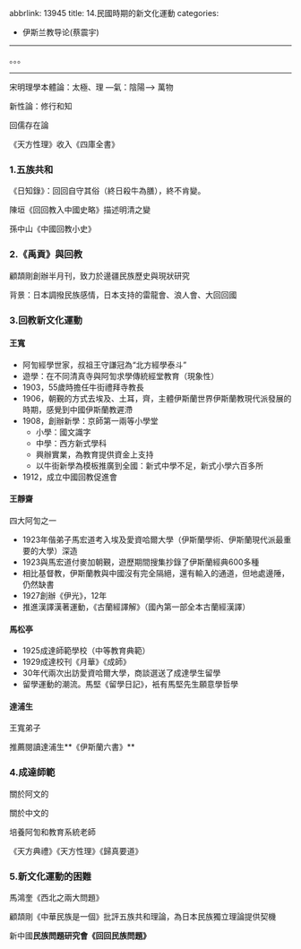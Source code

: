 abbrlink: 13945
title: 14.民國時期的新文化運動
categories:
  - 伊斯兰教导论(蔡震宇)
---
。。。

***

宋明理學本體論：太極、理 —氣：陰陽—> 萬物

新性論：修行和知

回儒存在論

《天方性理》收入《四庫全書》

### 1.五族共和

《日知錄》：回回自守其俗（終日殺牛為膳），終不肯變。

陳垣《回回教入中國史略》描述明清之變

孫中山《中國回教小史》

### 2.《禹貢》與回教

顧頡剛創辦半月刊，致力於邊疆民族歷史與現狀研究

背景：日本調撥民族感情，日本支持的雷龍會、浪人會、大回回國

### 3.回教新文化運動

#### 王寬

- 阿訇經學世家，叔祖王守謙冠為“北方經學泰斗”
- 遊學：在不同清真寺與阿訇求學傳統經堂教育（現象性）
- 1903，55歲時擔任牛街禮拜寺教長
- 1906，朝覲的方式去埃及、土耳，齊，主體伊斯蘭世界伊斯蘭教現代派發展的時期，感覺到中國伊斯蘭教遲滯
- 1908，創辦新學：京師第一兩等小學堂
	- 小學：國文識字
	- 中學：西方新式學科
	- 興辦實業，為教育提供資金上支持
	- 以牛街新學為模板推廣到全國：新式中學不足，新式小學六百多所
- 1912，成立中國回教促進會

#### 王靜齋

四大阿訇之一

- 1923年偕弟子馬宏道考入埃及愛資哈爾大學（伊斯蘭學術、伊斯蘭現代派最重要的大學）深造
- 1923與馬宏道付麥加朝覲，遊歷期間搜集抄錄了伊斯蘭經典600多種
- 相比基督教，伊斯蘭教與中國沒有完全隔絕，還有輸入的通道，但地處邊陲，仍然缺書
- 1927創辦《伊光》，12年
- 推進漢譯漢著運動，《古蘭經譯解》（國內第一部全本古蘭經漢譯）

#### 馬松亭

- 1925成達師範學校（中等教育典範）
- 1929成達校刊《月華》《成師》
- 30年代兩次出訪愛資哈爾大學，商談選送了成達學生留學
- 留學運動的潮流。馬堅《留學日記》，衹有馬堅先生願意學哲學

#### 達浦生

王寬弟子

推薦閱讀達浦生**《伊斯蘭六書》**

### 4.成達師範

關於阿文的

關於中文的

培養阿訇和教育系統老師

《天方典禮》《天方性理》《歸真要道》

### 5.新文化運動的困難

馬鴻奎《西北之兩大問題》

顧頡剛《中華民族是一個》批評五族共和理論，為日本民族獨立理論提供契機

新中國**民族問題研究會《回回民族問題》**